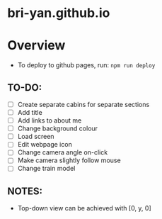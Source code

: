 # bri-yan.github.io

# Overview
- To deploy to github pages, run: `npm run deploy`

## TO-DO: 
- [ ] Create separate cabins for separate sections
- [ ] Add title
- [ ] Add links to about me
- [ ] Change background colour
- [ ] Load screen
- [ ] Edit webpage icon
- [ ] Change camera angle on-click
- [ ] Make camera slightly follow mouse
- [ ] Change train model

## NOTES:
- Top-down view can be achieved with [0, y, 0]